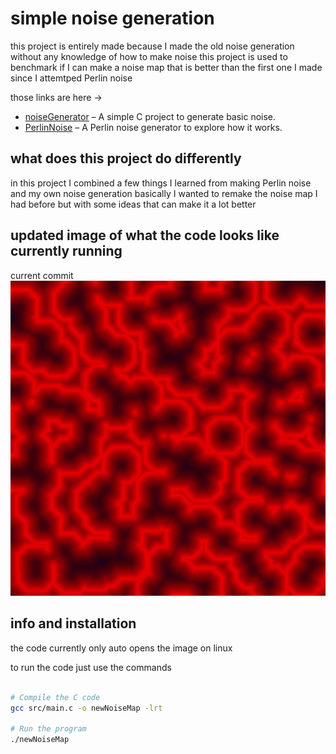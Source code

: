 # simple noise generation

this project is entirely made because I made the old noise generation without any knowledge of how to make noise
this project is used to benchmark if I can make a noise map that is better than the first one I made since I attemtped Perlin noise

those links are here ->
- [noiseGenerator](https://github.com/skyels1/noiseGenerator) – A simple C project to generate basic noise.
- [PerlinNoise](https://github.com/skyels1/PerlinNoise) – A Perlin noise generator to explore how it works.

## what does this project do differently

in this project I combined a few things I learned from making Perlin noise and my own noise generation
basically I wanted to remake the noise map I had before but with some ideas that can make it a lot better

## updated image of what the code looks like currently running

current commit\
![(image) example of what the code looks like currently](/previews/newNoiseMap3.png)

## info and installation

the code currently only auto opens the image on linux

to run the code just use the commands

```bash

# Compile the C code
gcc src/main.c -o newNoiseMap -lrt

# Run the program
./newNoiseMap

```